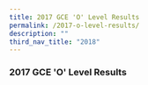 ```yaml
---
title: 2017 GCE 'O' Level Results
permalink: /2017-o-level-results/
description: ""
third_nav_title: "2018"
---
```



### 2017 GCE 'O' Level Results